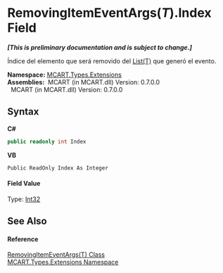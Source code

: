 # RemovingItemEventArgs(*T*).Index Field
 _**\[This is preliminary documentation and is subject to change.\]**_

Índice del elemento que será removido del <a href="e472f890-0d94-e75b-9f29-f49cc04a830f">List(T)</a> que generó el evento.

**Namespace:**&nbsp;<a href="a8e71047-44e0-7000-43f0-67a6f5b9758c">MCART.Types.Extensions</a><br />**Assemblies:**&nbsp;&nbsp;MCART (in MCART.dll) Version: 0.7.0.0<br />&nbsp;&nbsp;MCART (in MCART.dll) Version: 0.7.0.0<br />

## Syntax

**C#**<br />
``` C#
public readonly int Index
```

**VB**<br />
``` VB
Public ReadOnly Index As Integer
```


#### Field Value
Type: <a href="http://msdn2.microsoft.com/es-es/library/td2s409d" target="_blank">Int32</a>

## See Also


#### Reference
<a href="aef2f961-3b1c-0115-4f17-c80ff1fc851d">RemovingItemEventArgs(T) Class</a><br /><a href="a8e71047-44e0-7000-43f0-67a6f5b9758c">MCART.Types.Extensions Namespace</a><br />